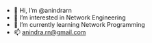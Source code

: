 - 👋 Hi, I’m @anindrarn
- 👀 I’m interested in Network Engineering
- 🌱 I’m currently learning Network Programming
- 📫 anindra.rn@gmail.com

<!---
anindrarn/anindrarn is a ✨ special ✨ repository because its `README.md` (this file) appears on your GitHub profile.
You can click the Preview link to take a look at your changes.
--->
